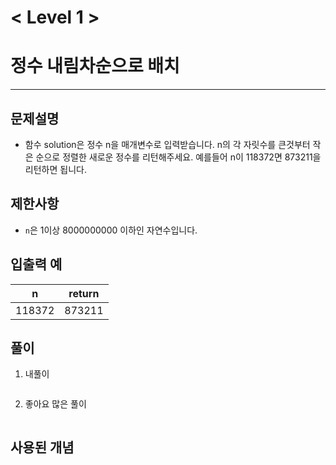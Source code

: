 

# < Level 1 > 

# 정수 내림차순으로 배치 

---

## 문제설명 

- 함수 solution은 정수 n을 매개변수로 입력받습니다. n의 각 자릿수를 큰것부터 작은 순으로 정렬한 새로운 정수를 리턴해주세요. 예를들어 n이 118372면 873211을 리턴하면 됩니다.


## 제한사항 

- `n`은 1이상 8000000000 이하인 자연수입니다.

## 입출력 예

| n      | return |
| ------ | :----: |
| 118372 | 873211 |

## 풀이 

1. 내풀이 

   ```java
   
   ```
   
2. 좋아요 많은 풀이 

   ```java
   
   ```
   
   
   

## 사용된 개념

